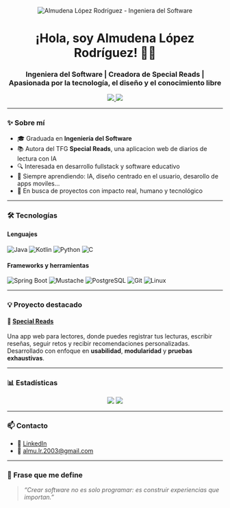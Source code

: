 <!-- Cabecera SVG -->
<p align="center">
  <img src="assets/header-almudena_10_17_08.svg" alt="Almudena López Rodríguez - Ingeniera del Software" />
</p>

<h1 align="center">¡Hola, soy Almudena López Rodríguez! 👩‍💻</h1>
<h3 align="center">Ingeniera del Software | Creadora de Special Reads | Apasionada por la tecnología, el diseño y el conocimiento libre</h3>

<p align="center">
  <a href="https://github.com/almuLR" target="_blank">
    <img src="https://img.shields.io/github/followers/almuLR?label=Follow&style=social" />
  </a>
  <a href="https://www.linkedin.com/in/tu-linkedin/" target="_blank">
    <img src="https://img.shields.io/badge/LinkedIn-blue?style=flat&logo=linkedin&labelColor=blue" />
  </a>
</p>

---

### ✨ Sobre mí

- 🎓 Graduada en **Ingeniería del Software**
- 📚 Autora del TFG **Special Reads**, una aplicacion web de diarios de lectura con IA
- 🔍 Interesada en desarrollo fullstack y software educativo
- 🧠 Siempre aprendiendo:  IA, diseño centrado en el usuario, desarollo de apps moviles…
- 💖 En busca de proyectos con impacto real, humano y tecnológico

---

### 🛠️ Tecnologías

#### Lenguajes
![Java](https://img.shields.io/badge/-Java-333333?style=flat&logo=java)
![Kotlin](https://img.shields.io/badge/-Kotlin-333333?style=flat&logo=kotlin)
![Python](https://img.shields.io/badge/-Python-333333?style=flat&logo=python)
![C](https://img.shields.io/badge/-C-333333?style=flat&logo=c)

#### Frameworks y herramientas
![Spring Boot](https://img.shields.io/badge/-SpringBoot-333333?style=flat&logo=spring-boot)
![Mustache](https://img.shields.io/badge/-Mustache-333333?style=flat&logo=mustache)
![PostgreSQL](https://img.shields.io/badge/-PostgreSQL-333333?style=flat&logo=postgresql)
![Git](https://img.shields.io/badge/-Git-333333?style=flat&logo=git)
![Linux](https://img.shields.io/badge/-Linux-333333?style=flat&logo=linux)

---

### 💡 Proyecto destacado

#### 📖 [Special Reads](https://github.com/almuLR/Special-Reads)

Una app web para lectores, donde puedes registrar tus lecturas, escribir reseñas, seguir retos y recibir recomendaciones personalizadas. Desarrollado con enfoque en **usabilidad**, **modularidad** y **pruebas exhaustivas**.

---

### 📊 Estadísticas

<p align="center">
  <img src="https://github-readme-stats.vercel.app/api?username=almuLR&show_icons=true&theme=rose_pine&hide_border=true" />
  <img src="https://github-readme-stats.vercel.app/api/top-langs/?username=almuLR&layout=compact&theme=rose_pine&hide_border=true" />
</p>

---

### 📫 Contacto

- 💼 [LinkedIn](https://www.linkedin.com/in/almudena-l%C3%B3pez-rodr%C3%ADguez-0433582b6?utm_source=share&utm_campaign=share_via&utm_content=profile&utm_medium=ios_app)
- 📧 almu.lr.2003@gmail.com

---

### 📝 Frase que me define

> *“Crear software no es solo programar: es construir experiencias que importan.”*
